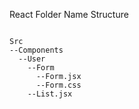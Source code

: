 React Folder Name Structure

```

Src
--Components
  --User
    --Form
      --Form.jsx
      --Form.css
    --List.jsx
